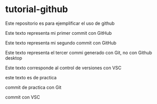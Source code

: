 # tutorial-github
Este repositorio es para ejemplificar el uso de github

Este texto representa mi primer commit con GitHub

Este texto representa mi segundo commit con GitHub

Este texto representa el tercer commi generado con Git, no con Github desktop

Este texto corresponde al control de versiones con VSC

este texto es de practica

commit de practica con Git

commit con VSC